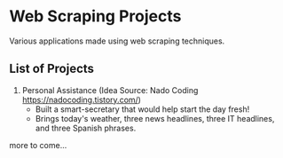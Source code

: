 # Web Scraping Projects
Various applications made using web scraping techniques.

## List of Projects
1. Personal Assistance (Idea Source: Nado Coding https://nadocoding.tistory.com/)
   - Built a smart-secretary that would help start the day fresh!
   - Brings today's weather, three news headlines, three IT headlines, and three Spanish phrases.

more to come...
